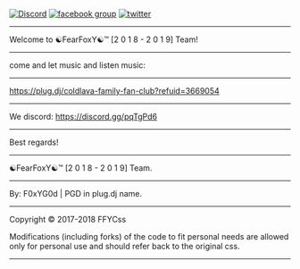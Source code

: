 [![Discord](https://img.shields.io/discord/450685330887016451.svg)](https://discord.gg/pqTgPd6) [![facebook group](https://img.shields.io/badge/facebook-group-3b5998.svg?style=flat)](https://goo.gl/tYBE1L) [![twitter](https://img.shields.io/twitter/follow/FearFoxYPlugdj.svg?style=social)](https://twitter.com/FearFoxYPlugdj)
___________________________________________________________________________________________________________________________________
Welcome to ☯FearFoxY☯™ [2 0 1 8 - 2 0 1 9] Team!
___________________________________________________________________________________________________________________________________
come and let music and listen music: 
___________________________________________________________________________________________________________________________________
https://plug.dj/coldlava-family-fan-club?refuid=3669054
___________________________________________________________________________________________________________________________________
We discord: https://discord.gg/pqTgPd6
___________________________________________________________________________________________________________________________________
Best regards!
___________________________________________________________________________________________________________________________________
☯FearFoxY☯™ [2 0 1 8 - 2 0 1 9] Team.
___________________________________________________________________________________________________________________________________
By: F0xYG0d | PGD in plug.dj name.
___________________________________________________________________________________________________________________________________
Copyright © 2017-2018 FFYCss

Modifications (including forks) of the code to fit personal needs are allowed only for personal use and should refer back to the original css.
___________________________________________________________________________________________________________________________________
